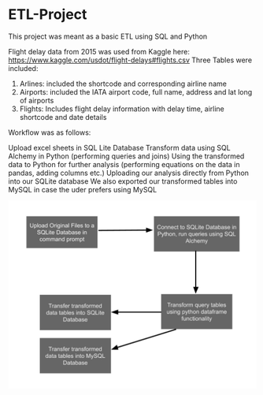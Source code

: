 # ETL-Project
This project was meant as a basic ETL using SQL and Python

Flight delay data from 2015 was used from Kaggle here: https://www.kaggle.com/usdot/flight-delays#flights.csv
Three Tables were included:

1) Arlines: included the shortcode and corresponding airline name
2) Airports: included the IATA airport code, full name, address and lat long of airports
3) Flights: Includes flight delay information with delay time, airline shortcode and date details

Workflow was as follows:

Upload excel sheets in SQL Lite Database
Transform data using SQL Alchemy in Python (performing queries and joins)
Using the transformed data to Python for further analysis (performing equations on the data in pandas, adding columns etc.)
Uploading our analysis directly from Python into our SQLite database
We also exported our transformed tables into MySQL in case the uder prefers using MySQL

![Image of Method](https://github.com/lprymak/ETL---Airport-Airline-Data/blob/master/Process%20diagram.jpg)

